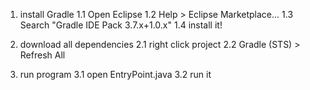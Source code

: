 1. install Gradle 
  1.1 Open Eclipse
  1.2 Help > Eclipse Marketplace...
  1.3 Search "Gradle IDE Pack 3.7.x+1.0.x"
  1.4 install it!
  
2. download all dependencies
  2.1 right click project
  2.2 Gradle (STS) > Refresh All
  
3. run program
  3.1 open EntryPoint.java
  3.2 run it
